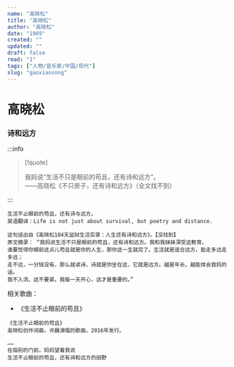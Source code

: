```yaml
---
name: "高晓松"
title: "高晓松"
author: "高晓松"
date: "1969"
created: ""
updated: ""
draft: false
read: "1"
tags: ["人物/音乐家/中国/现代"]
slug: "gaoxiaosong"
---
```


# 高晓松

### 诗和远方

:::info

> [!quote]
>
> 我妈说“生活不只是眼前的苟且，还有诗和远方”。  
> ——高晓松《不只房子，还有诗和远方》（全文找不到）

:::

```
生活不止眼前的苟且，还有诗与远方。
英语翻译：Life is not just about survival, but poetry and distance.

这句话出自《高晓松184天监狱生活实录：人生还有诗和远方》。【没找到】
原文摘录： “我妈说生活不只是眼前的苟且，还有诗和远方。我和我妹妹深受这教育。
谁要觉得你眼前这点儿苟且就是你的人生，那你这一生就完了。生活就是适合远方，能走多远走多远；
走不远，一分钱没有，那么就读诗，诗就是你坐在这，它就是远方。越是年长，越能体会我妈的话。
我不入流，这不要紧。我每一天开心，这才是重要的。”
```

相关歌曲：

- 《生活不止眼前的苟且》

```
《生活不止眼前的苟且》
高晓松创作词曲，许巍演唱的歌曲，2016年发行。

……
在临别的门前，妈妈望着我说
生活不止眼前的苟且，还有诗和远方的田野
```

